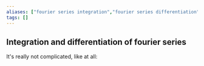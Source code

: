```yaml
---
aliases: ["fourier series integration","fourier series differentiation"]
tags: []
---
```


## Integration and differentiation of fourier series

It's really not complicated, like at all:


